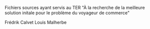 Fichiers sources ayant servis au TER "À la recherche de la meilleure solution initale pour le problème du voyageur de commerce" 

Frédrik Calvet
Louis Malherbe 